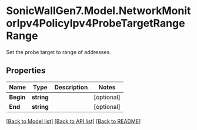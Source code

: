 # SonicWallGen7.Model.NetworkMonitorIpv4PolicyIpv4ProbeTargetRangeRange
Set the probe target to range of addresses.

## Properties

Name | Type | Description | Notes
------------ | ------------- | ------------- | -------------
**Begin** | **string** |  | [optional] 
**End** | **string** |  | [optional] 

[[Back to Model list]](../README.md#documentation-for-models) [[Back to API list]](../README.md#documentation-for-api-endpoints) [[Back to README]](../README.md)

